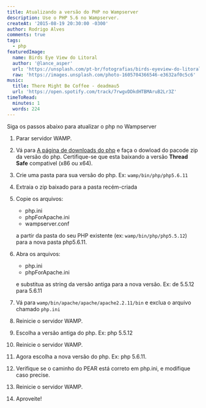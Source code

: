 ```yaml
---
title: Atualizando a versão do PHP no Wampserver
description: Use o PHP 5.6 no Wampserver.
createAt: '2015-08-19 20:30:00 -0300'
author: Rodrigo Alves
comments: true
tags:
  - php
featuredImage:
  name: Birds Eye View do Litoral
  author: '@lance_asper'
  url: 'https://unsplash.com/pt-br/fotografias/birds-eyeview-do-litoral-3P3NHLZGCp8'
  raw: 'https://images.unsplash.com/photo-1605704366546-e3632af0c5c6'
music:
  title: There Might Be Coffee - deadmau5
  url: 'https://open.spotify.com/track/7rwgvDDkdHTBMAruB2Lr3Z'
timeToRead:
  minutes: 1
  words: 224
---
```


Siga os passos abaixo para atualizar o php no Wampserver

1. Parar servidor WAMP.

2. Vá para [A página de downloads do php](http://windows.php.net/download/) e faça o dowload do pacode zip da versão do php. Certifique-se que esta baixando a versão **Thread Safe** compativel (x86 ou x64).

3. Crie uma pasta para sua versão do php. Ex: `wamp/bin/php/php5.6.11`

4. Extraia o zip baixado para a pasta recém-criada

5. Copie os arquivos:

    - php.ini
    - phpForApache.ini
    - wampserver.conf

    a partir da pasta do seu PHP existente (ex: `wamp/bin/php/php5.5.12`) para a nova pasta php5.6.11.

6. Abra os arquivos:

    - php.ini
    - phpForApache.ini

    e substitua as string da versão antiga para a nova versão. Ex: de 5.5.12 para 5.6.11

7. Vá para `wamp/bin/apache/apache/apache2.2.11/bin` e exclua o arquivo chamado `php.ini`

8. Reinicie o servidor WAMP.

9. Escolha a versão antiga do php. Ex: php 5.5.12
10. Reinicie o servidor WAMP.
11. Agora escolha a nova versão do php. Ex: php 5.6.11.
12. Verifique se o caminho do PEAR está correto em php.ini, e modifique caso precise.
13. Reinicie o servidor WAMP.
14. Aproveite!

